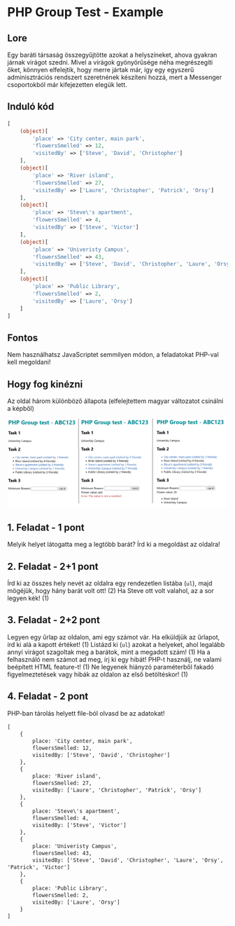 # PHP Group Test - Example
## Lore
Egy baráti társaság összegyűjtötte azokat a helyszíneket, ahova gyakran járnak virágot szedni. Mivel a virágok gyönyörűsége néha megrészegíti őket, könnyen elfelejtik, hogy merre jártak már, így egy egyszerű adminisztrációs rendszert szeretnének készíteni hozzá, mert a Messenger csoportokból már kifejezetten elegük lett.

## Induló kód
```PHP
[
    (object)[
        'place' => 'City center, main park',
        'flowersSmelled' => 12,
        'visitedBy' => ['Steve', 'David', 'Christopher']
    ],
    (object)[
        'place' => 'River island',
        'flowersSmelled' => 27,
        'visitedBy' => ['Laure', 'Christopher', 'Patrick', 'Orsy']
    ],
    (object)[
        'place' => 'Steve\'s apartment',
        'flowersSmelled' => 4,
        'visitedBy' => ['Steve', 'Victor']
    ],
    (object)[
        'place' => 'Univeristy Campus',
        'flowersSmelled' => 43,
        'visitedBy' => ['Steve', 'David', 'Christopher', 'Laure', 'Orsy', 'Patrick', 'Victor']
    ],
    (object)[
        'place' => 'Public Library',
        'flowersSmelled' => 2,
        'visitedBy' => ['Laure', 'Orsy']
    ]
]
```

## Fontos
Nem használhatsz JavaScriptet semmilyen módon, a feladatokat PHP-val kell megoldani!

## Hogy fog kinézni
Az oldal három különböző állapota (elfelejtettem magyar változatot csinálni a képből)

![Példa kép a megoldásról](example.png)

## 1. Feladat - 1 pont
Melyik helyet látogatta meg a legtöbb barát?
Írd ki a megoldást az oldalra!

## 2. Feladat - 2+1 pont
Írd ki az összes hely nevét az oldalra egy rendezetlen listába (`ul`), majd mögéjük, hogy hány barát volt ott! (2)
Ha Steve ott volt valahol, az a sor legyen kék! (1)

## 3. Feladat - 2+2 pont
Legyen egy űrlap az oldalon, ami egy számot vár. Ha elküldjük az űrlapot, írd ki alá a kapott értéket! (1)
Listázd ki (`ul`) azokat a helyeket, ahol legalább annyi virágot szagoltak meg a barátok, mint a megadott szám! (1)
Ha a felhasználó nem számot ad meg, írj ki egy hibát! PHP-t használj, ne valami beépített HTML feature-t! (1)
Ne legyenek hiányzó paraméterből fakadó figyelmeztetések vagy hibák az oldalon az első betöltéskor! (1)

## 4. Feladat - 2 pont
PHP-ban tárolás helyett file-ból olvasd be az adatokat!


```JS
[
    {
        place: 'City center, main park',
        flowersSmelled: 12,
        visitedBy: ['Steve', 'David', 'Christopher']
    },
    {
        place: 'River island',
        flowersSmelled: 27,
        visitedBy: ['Laure', 'Christopher', 'Patrick', 'Orsy']
    },
    {
        place: 'Steve\'s apartment',
        flowersSmelled: 4,
        visitedBy: ['Steve', 'Victor']
    },
    {
        place: 'Univeristy Campus',
        flowersSmelled: 43,
        visitedBy: ['Steve', 'David', 'Christopher', 'Laure', 'Orsy', 'Patrick', 'Victor']
    },
    {
        place: 'Public Library',
        flowersSmelled: 2,
        visitedBy: ['Laure', 'Orsy']
    }
]
```